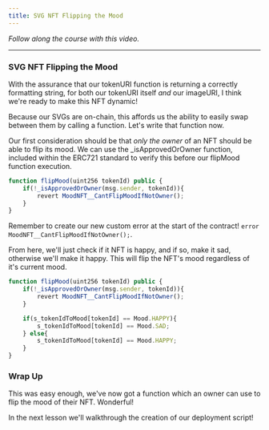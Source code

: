 ```yaml
---
title: SVG NFT Flipping the Mood
---
```


_Follow along the course with this video._

---

### SVG NFT Flipping the Mood

With the assurance that our tokenURI function is returning a correctly formatting string, for both our tokenURI itself _and_ our imageURI, I think we're ready to make this NFT dynamic!

Because our SVGs are on-chain, this affords us the ability to easily swap between them by calling a function. Let's write that function now.

Our first consideration should be that _only the owner_ of an NFT should be able to flip its mood. We can use the \_isApprovedOrOwner function, included within the ERC721 standard to verify this before our flipMood function execution.

```js
function flipMood(uint256 tokenId) public {
    if(!_isApprovedOrOwner(msg.sender, tokenId)){
        revert MoodNFT__CantFlipMoodIfNotOwner();
    }
}
```

Remember to create our new custom error at the start of the contract! `error MoodNFT__CantFlipMoodIfNotOwner();`.

From here, we'll just check if it NFT is happy, and if so, make it sad, otherwise we'll make it happy. This will flip the NFT's mood regardless of it's current mood.

```js
function flipMood(uint256 tokenId) public {
    if(!_isApprovedOrOwner(msg.sender, tokenId)){
        revert MoodNFT__CantFlipMoodIfNotOwner();
    }

    if(s_tokenIdToMood[tokenId] == Mood.HAPPY){
        s_tokenIdToMood[tokenId] == Mood.SAD;
    } else{
        s_tokenIdToMood[tokenId] == Mood.HAPPY;
    }
}
```

### Wrap Up

This was easy enough, we've now got a function which an owner can use to flip the mood of their NFT. Wonderful!

In the next lesson we'll walkthrough the creation of our deployment script!
